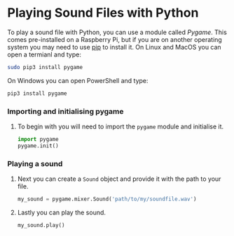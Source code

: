 # Playing Sound Files with Python

To play a sound file with Python, you can use a module called *Pygame*. This comes pre-installed on a Raspberry Pi, but if you are on another operating system you may need to use [pip]() to install it. On Linux and MacOS you can open a termianl and type:

~~~bash
sudo pip3 install pygame
~~~

On Windows you can open PowerShell and type:

~~~bash
pip3 install pygame
~~~

### Importing and initialising pygame

1. To begin with you will need to import the `pygame` module and initialise it.

   ~~~python
   import pygame
   pygame.init()
   ~~~

### Playing a sound

1. Next you can create a `Sound` object and provide it with the path to your file.

   ~~~python
   my_sound = pygame.mixer.Sound('path/to/my/soundfile.wav')
   ~~~
   
1. Lastly you can play the sound.

   ~~~python
   my_sound.play()
   ~~~
